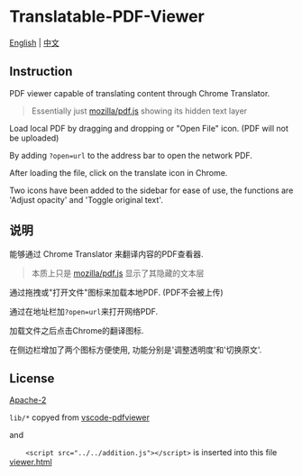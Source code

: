 # Translatable-PDF-Viewer

[English](#Instruction) | [中文](#说明)

## Instruction

PDF viewer capable of translating content through Chrome Translator.

> Essentially just [mozilla/pdf.js](https://github.com/mozilla/pdf.js) showing its hidden text layer

Load local PDF by dragging and dropping or "Open File" icon. (PDF will not be uploaded)

By adding `?open=url` to the address bar to open the network PDF.

After loading the file, click on the translate icon in Chrome.

Two icons have been added to the sidebar for ease of use, the functions are 'Adjust opacity' and 'Toggle original text'.

## 说明

能够通过 Chrome Translator 来翻译内容的PDF查看器.

> 本质上只是 [mozilla/pdf.js](https://github.com/mozilla/pdf.js) 显示了其隐藏的文本层

通过拖拽或"打开文件"图标来加载本地PDF. (PDF不会被上传)

通过在地址栏加`?open=url`来打开网络PDF.

加载文件之后点击Chrome的翻译图标.

在侧边栏增加了两个图标方便使用, 功能分别是'调整透明度'和'切换原文'.

## License

[Apache-2](./LICENSE)

`lib/*` copyed from [vscode-pdfviewer](https://github.com/tomoki1207/vscode-pdfviewer)

and

`    <script src="../../addition.js"></script>` is inserted into this file 
[viewer.html](lib/web/viewer.html#L41)